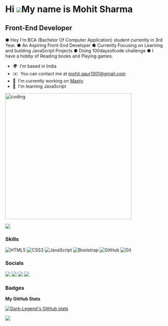 Hi ![](https://user-images.githubusercontent.com/18350557/176309783-0785949b-9127-417c-8b55-ab5a4333674e.gif)My name is Mohit Sharma
====================================================================================================================================

Front-End Developer
-------------------

⚈ Hey I'm BCA (Bachelor Of Computer Application) student currently in 3rd Year. ⚈ An Aspiring Front-End Developer ⚈ Currently Focusing on Learning and building JavaScript Projects ⚈ Doing 100daysofcode challenge ⚈ I have a hobby of Reading books and Playing games.

* 🌍  I'm based in India
* ✉️  You can contact me at [mohit.gaur1301@gmail.com](mailto:mohit.gaur1301@gmail.com)
* 🚀  I'm currently working on [Mapty](http://maptyfy.netlify.app)
* 🧠  I'm learning JavaScript

<img width="400" src="https://gist.githubusercontent.com/vininjr/d29bb07bdadb41e4b0923bc8fa748b1a/raw/88f20c9d749d756be63f22b09f3c4ac570bc5101/programming.gif" alt="coding">

<a href="https://www.twitter.com/Darklegend36" target="_blank" rel="noreferrer"><img
src="https://img.shields.io/twitter/follow/Darklegend36?logo=twitter&style=for-the-badge&color=6366f1&labelColor=000000"
/></a>

### Skills
![HTML5](https://img.shields.io/badge/html5-%23E34F26.svg?style=for-the-badge&logo=html5&logoColor=white)
![CSS3](https://img.shields.io/badge/css3-%231572B6.svg?style=for-the-badge&logo=css3&logoColor=white)
![JavaScript](https://img.shields.io/badge/javascript-%23323330.svg?style=for-the-badge&logo=javascript&logoColor=%23F7DF1E)
![Bootstrap](https://img.shields.io/badge/bootstrap-%23563D7C.svg?style=for-the-badge&logo=bootstrap&logoColor=white)
![GitHub](https://img.shields.io/badge/github-%23121011.svg?style=for-the-badge&logo=github&logoColor=white)
![Git](https://img.shields.io/badge/git-%23F05033.svg?style=for-the-badge&logo=git&logoColor=white)


### Socials

<p align="left"> <a href="https://www.dev.to/darklegend36" target="_blank" rel="noreferrer"><img src="https://img.shields.io/badge/dev.to-0A0A0A?style=for-the-badge&logo=dev.to&logoColor=white"/></a> <a href="https://www.github.com/Dark-Legend" target="_blank" rel="noreferrer"><img src="https://img.shields.io/badge/github-%23121011.svg?style=for-the-badge&logo=github&logoColor=white" /></a> <a href="https://www.linkedin.com/in/mohit-sharma13" target="_blank" rel="noreferrer"><img src="https://img.shields.io/badge/linkedin-%230077B5.svg?style=for-the-badge&logo=linkedin&logoColor=white" /></a> <a href="https://www.twitter.com/Darklegend36" target="_blank" rel="noreferrer"><img src="https://img.shields.io/badge/Twitter-%231DA1F2.svg?style=for-the-badge&logo=Twitter&logoColor=white"/></a></p>

### Badges

<b>My GitHub Stats</b>

<a href="http://www.github.com/Dark-Legend"><img src="https://github-readme-stats.vercel.app/api?username=Dark-Legend&show_icons=true&hide=&count_private=true&title_color=0891b2&text_color=ffffff&icon_color=6366f1&bg_color=000000&hide_border=true&show_icons=true" alt="Dark-Legend's GitHub stats" /></a>

<a href="http://www.github.com/Dark-Legend"><img src="https://github-readme-streak-stats.herokuapp.com/?user=Dark-Legend&stroke=ffffff&background=000000&ring=0891b2&fire=0891b2&currStreakNum=ffffff&currStreakLabel=0891b2&sideNums=ffffff&sideLabels=ffffff&dates=ffffff&hide_border=true" /></a>
